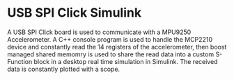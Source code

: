 # USB SPI Click Simulink
A USB SPI Click board is used to communicate with a MPU9250 Accelerometer. A C++ console program is used to handle the MCP2210 device and constantly read the 14 registers of the accelerometer, then boost managed shared memomry is used to share the read data into a custom S-Function block in a desktop real time simulation in Simulink. The received data is constantly plotted with a scope.
